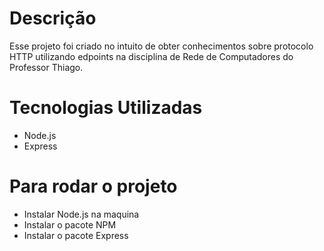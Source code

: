 # Descrição

Esse projeto foi criado no intuito de obter conhecimentos sobre protocolo HTTP utilizando edpoints na disciplina de Rede de Computadores do Professor Thiago.

# Tecnologias Utilizadas

* Node.js
* Express


# Para rodar o projeto

* Instalar Node.js na maquina
* Instalar o pacote NPM
* Instalar o pacote Express

